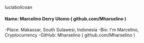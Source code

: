 luciabolicoan

#### Name: Marcelino Derry Utomo ( github.com/Mharselino )
-Place: Makassar, South Sulawesi, Indonesia
-Bio: I'm Marcelino, Cryptocurrency
-GitHub: Mharselino ( github.com/Mharselino )

